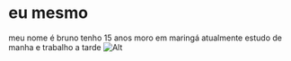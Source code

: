 # eu mesmo
meu nome é bruno
tenho 15 anos
moro em maringá
atualmente estudo de manha e trabalho a tarde
![Alt](https://blogs.diariodepernambuco.com.br/esportes/wp-content/uploads/2009/02/palmeiras-libertadores-1999.jpg)
